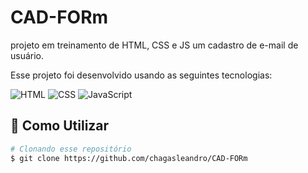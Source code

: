 # CAD-FORm
<p>projeto em treinamento de HTML, CSS e JS um cadastro de e-mail de usuário.</p>

Esse projeto foi desenvolvido usando as seguintes tecnologias:

<img  alt="HTML"
     src="https://img.shields.io/badge/HTML-E34F26?style=for-the-badge&logo=html&logoColor=white"/>
<img  alt="CSS"
     src="https://img.shields.io/badge/CSS-%231572B6.svg?style=for-the-badge&logo=CSS&logoColor=white"/>
<img alt="JavaScript"
      src="https://img.shields.io/badge/JavaScript-%231572B6.svg?style=for-the-badge&logo=JavaScript&logoColor=white"/>


## :wrench: Como Utilizar
```bash
# Clonando esse repositório
$ git clone https://github.com/chagasleandro/CAD-FORm
```
